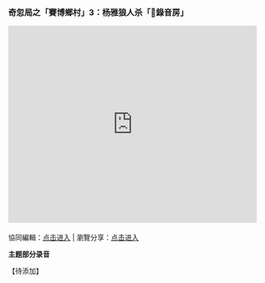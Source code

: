 ### 奇忽局之「賽博鄉村」3：杨雅狼人杀「🎤錄音房」

<iframe width="100%" height="400" frameborder="0" src="https://www.mindmeister.com/maps/public_map_shell/1887950244/3?width=600&height=400&z=auto&no_share=1&no_logo=1" scrolling="no" style="overflow: hidden; margin-bottom: 5px;">Your browser is not able to display frames. Please visit <a href="https://www.mindmeister.com/1887950244/3" target="_blank">奇忽局之「賽博鄉村」3：杨雅狼人杀「🎤錄音房」</a> on MindMeister.</iframe>

協同編輯：[点击进入](https://mm.tt/1887950244?t=G9LKm0CzhV) | 瀏覽分享：[点击进入](https://www.mindmeister.com/1887950244/3)


**主题部分录音**

【待添加】